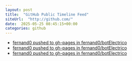 ```yaml
---
layout: post
title:  "GitHub Public Timeline Feed"
siteUrl:  "http://github.com/"
date:  2025-05-25 08:45:15+00:00
categories: github
---
```

*  [fernand0 pushed to gh-pages in fernand0/botElectrico](https://github.com/fernand0/botElectrico/compare/fc04aba446...6e2a8ba294)
*  [fernand0 pushed to gh-pages in fernand0/botElectrico](https://github.com/fernand0/botElectrico/compare/801b4335b7...08fb59098b)
*  [fernand0 pushed to gh-pages in fernand0/botElectrico](https://github.com/fernand0/botElectrico/compare/19c554e28a...9b7927cf69)
